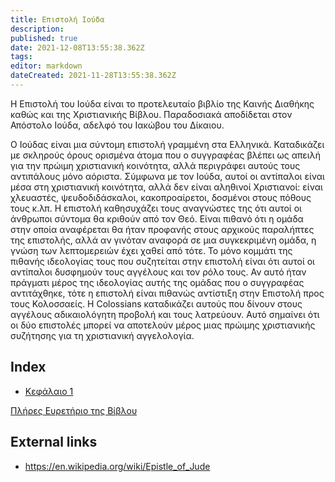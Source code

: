 ```yaml
---
title: Επιστολή Ιούδα
description: 
published: true
date: 2021-12-08T13:55:38.362Z
tags: 
editor: markdown
dateCreated: 2021-11-28T13:55:38.362Z
---
```


Η Επιστολή του Ιούδα είναι το προτελευταίο βιβλίο της Καινής Διαθήκης καθώς και της Χριστιανικής Βίβλου. Παραδοσιακά αποδίδεται στον Απόστολο Ιούδα, αδελφό του Ιακώβου του Δίκαιου.

Ο Ιούδας είναι μια σύντομη επιστολή γραμμένη στα Ελληνικά. Καταδικάζει με σκληρούς όρους ορισμένα άτομα που ο συγγραφέας βλέπει ως απειλή για την πρώιμη χριστιανική κοινότητα, αλλά περιγράφει αυτούς τους αντιπάλους μόνο αόριστα. Σύμφωνα με τον Ιούδα, αυτοί οι αντίπαλοι είναι μέσα στη χριστιανική κοινότητα, αλλά δεν είναι αληθινοί Χριστιανοί: είναι χλευαστές, ψευδοδιδάσκαλοι, κακοπροαίρετοι, δοσμένοι στους πόθους τους κ.λπ. Η επιστολή καθησυχάζει τους αναγνώστες της ότι αυτοί οι άνθρωποι σύντομα θα κριθούν από τον Θεό. Είναι πιθανό ότι η ομάδα στην οποία αναφέρεται θα ήταν προφανής στους αρχικούς παραλήπτες της επιστολής, αλλά αν γινόταν αναφορά σε μια συγκεκριμένη ομάδα, η γνώση των λεπτομερειών έχει χαθεί από τότε. Το μόνο κομμάτι της πιθανής ιδεολογίας τους που συζητείται στην επιστολή είναι ότι αυτοί οι αντίπαλοι δυσφημούν τους αγγέλους και τον ρόλο τους. Αν αυτό ήταν πράγματι μέρος της ιδεολογίας αυτής της ομάδας που ο συγγραφέας αντιτάχθηκε, τότε η επιστολή είναι πιθανώς αντίστιξη στην Επιστολή προς τους Κολοσσαείς. Η Colossians καταδικάζει αυτούς που δίνουν στους αγγέλους αδικαιολόγητη προβολή και τους λατρεύουν. Αυτό σημαίνει ότι οι δύο επιστολές μπορεί να αποτελούν μέρος μιας πρώιμης χριστιανικής συζήτησης για τη χριστιανική αγγελολογία.

## Index

- [Κεφάλαιο 1](/el/Bible/Jude/1)


[Πλήρες Ευρετήριο της Βίβλου](/el/index/bible)


## External links

- https://en.wikipedia.org/wiki/Epistle_of_Jude